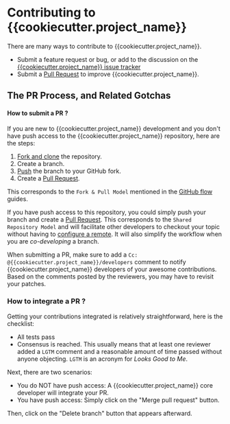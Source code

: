 Contributing to {{cookiecutter.project_name}}
===============================

There are many ways to contribute to {{cookiecutter.project_name}}.

  * Submit a feature request or bug, or add to the discussion on the [{{cookiecutter.project_name}} issue tracker][is]
  * Submit a [Pull Request][pr] to improve {{cookiecutter.project_name}}.

The PR Process, and Related Gotchas
-----------------------------------

#### How to submit a PR ?

If you are new to {{cookiecutter.project_name}} development and you don't have push access to the {{cookiecutter.project_name}}
repository, here are the steps:

1. [Fork and clone][fk] the repository.
3. Create a branch.
4. [Push][push] the branch to your GitHub fork.
5. Create a [Pull Request][pr].

This corresponds to the `Fork & Pull Model` mentioned in the [GitHub flow](https://guides.github.com/introduction/flow/index.html)
guides.

If you have push access to this repository, you could simply push your branch
and create a [Pull Request][pr]. This corresponds to the `Shared Repository Model`
and will facilitate other developers to checkout your topic without having to
[configure a remote](https://help.github.com/articles/configuring-a-remote-for-a-fork/).
It will also simplify the workflow when you are _co-developing_ a branch.

When submitting a PR, make sure to add a `Cc: @{{cookiecutter.project_name}}/developers` comment to
notify {{cookiecutter.project_name}} developers of your awesome contributions. Based on the
comments posted by the reviewers, you may have to revisit your patches.

### How to integrate a PR ?

Getting your contributions integrated is relatively straightforward, here
is the checklist:

* All tests pass
* Consensus is reached. This usually means that at least one reviewer added a `LGTM` comment
and a reasonable amount of time passed without anyone objecting. `LGTM` is an
acronym for _Looks Good to Me_.

Next, there are two scenarios:
* You do NOT have push access: A {{cookiecutter.project_name}} core developer will integrate your PR.
* You have push access: Simply click on the "Merge pull request" button.

Then, click on the "Delete branch" button that appears afterward.


[fk]: http://help.github.com/forking/
[push]: https://help.github.com/articles/pushing-to-a-remote/
[pr]: https://github.com/{{cookiecutter.github_org}}/{{cookiecutter.project_name}}/merge_requests
[is]: https://github.com/{{cookiecutter.github_org}}/{{cookiecutter.project_name}}/issues
